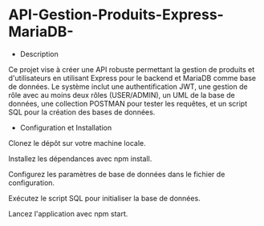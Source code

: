 # API-Gestion-Produits-Express-MariaDB-
- Description
  
Ce projet vise à créer une API robuste permettant la gestion de produits et d'utilisateurs en utilisant Express pour le backend et MariaDB comme base de données. Le système inclut une authentification JWT, une gestion de rôle avec au moins deux rôles (USER/ADMIN), un UML de la base de données, une collection POSTMAN pour tester les requêtes, et un script SQL pour la création des bases de données.

- Configuration et Installation

Clonez le dépôt sur votre machine locale.

Installez les dépendances avec npm install.

Configurez les paramètres de base de données dans le fichier de configuration.

Exécutez le script SQL pour initialiser la base de données.

Lancez l'application avec npm start.
